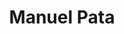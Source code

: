 ---
title: "Manuel Pata"
sponsor: "aws"
headline: "Technical Account Manager"
linkedin: "https://linkedin.com/in/manuel-pata/"
speaker: "keynote"
awstitle: "employee"
---